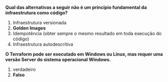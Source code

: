 **Qual das alternativas a seguir não é um princípio fundamental da infraestrutura como código?**

1. Infraestrutura versionada
1. **Golden Images**
1. Idempotência (obter sempre o mesmo resultado em toda execução do código)
1. Infraestrutura autodescritiva

**O Terraform pode ser executado em Windows ou Linux, mas requer uma versão Server do sistema operacional Windows.**

1. verdadeiro
2. **Falso**